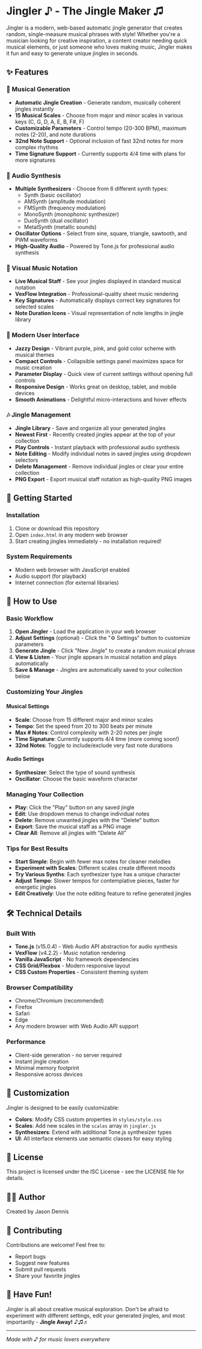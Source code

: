 # Jingler ♪ - The Jingle Maker ♫

Jingler is a modern, web-based automatic jingle generator that creates random, single-measure musical phrases with style! Whether you're a musician looking for creative inspiration, a content creator needing quick musical elements, or just someone who loves making music, Jingler makes it fun and easy to generate unique jingles in seconds.

## ✨ Features

### 🎵 Musical Generation
- **Automatic Jingle Creation** - Generate random, musically coherent jingles instantly
- **15 Musical Scales** - Choose from major and minor scales in various keys (C, G, D, A, E, B, F#, F)
- **Customizable Parameters** - Control tempo (20-300 BPM), maximum notes (2-20), and note durations
- **32nd Note Support** - Optional inclusion of fast 32nd notes for more complex rhythms
- **Time Signature Support** - Currently supports 4/4 time with plans for more signatures

### 🎹 Audio Synthesis
- **Multiple Synthesizers** - Choose from 6 different synth types:
  - Synth (basic oscillator)
  - AMSynth (amplitude modulation)
  - FMSynth (frequency modulation) 
  - MonoSynth (monophonic synthesizer)
  - DuoSynth (dual oscillator)
  - MetalSynth (metallic sounds)
- **Oscillator Options** - Select from sine, square, triangle, sawtooth, and PWM waveforms
- **High-Quality Audio** - Powered by Tone.js for professional audio synthesis

### 🎼 Visual Music Notation
- **Live Musical Staff** - See your jingles displayed in standard musical notation
- **VexFlow Integration** - Professional-quality sheet music rendering
- **Key Signatures** - Automatically displays correct key signatures for selected scales
- **Note Duration Icons** - Visual representation of note lengths in jingle library

### 💫 Modern User Interface
- **Jazzy Design** - Vibrant purple, pink, and gold color scheme with musical themes
- **Compact Controls** - Collapsible settings panel maximizes space for music creation
- **Parameter Display** - Quick view of current settings without opening full controls
- **Responsive Design** - Works great on desktop, tablet, and mobile devices
- **Smooth Animations** - Delightful micro-interactions and hover effects

### 🎶 Jingle Management
- **Jingle Library** - Save and organize all your generated jingles
- **Newest First** - Recently created jingles appear at the top of your collection
- **Play Controls** - Instant playback with professional audio synthesis
- **Note Editing** - Modify individual notes in saved jingles using dropdown selectors
- **Delete Management** - Remove individual jingles or clear your entire collection
- **PNG Export** - Export musical staff notation as high-quality PNG images

## 🚀 Getting Started

### Installation
1. Clone or download this repository
2. Open `index.html` in any modern web browser
3. Start creating jingles immediately - no installation required!

### System Requirements
- Modern web browser with JavaScript enabled
- Audio support (for playback)
- Internet connection (for external libraries)

## 🎯 How to Use

### Basic Workflow
1. **Open Jingler** - Load the application in your web browser
2. **Adjust Settings** (optional) - Click the "⚙️ Settings" button to customize parameters
3. **Generate Jingle** - Click "New Jingle" to create a random musical phrase
4. **View & Listen** - Your jingle appears in musical notation and plays automatically
5. **Save & Manage** - Jingles are automatically saved to your collection below

### Customizing Your Jingles

#### Musical Settings
- **Scale**: Choose from 15 different major and minor scales
- **Tempo**: Set the speed from 20 to 300 beats per minute
- **Max # Notes**: Control complexity with 2-20 notes per jingle
- **Time Signature**: Currently supports 4/4 time (more coming soon!)
- **32nd Notes**: Toggle to include/exclude very fast note durations

#### Audio Settings  
- **Synthesizer**: Select the type of sound synthesis
- **Oscillator**: Choose the basic waveform character

### Managing Your Collection
- **Play**: Click the "Play" button on any saved jingle
- **Edit**: Use dropdown menus to change individual notes
- **Delete**: Remove unwanted jingles with the "Delete" button
- **Export**: Save the musical staff as a PNG image
- **Clear All**: Remove all jingles with "Delete All"

### Tips for Best Results
- **Start Simple**: Begin with fewer max notes for cleaner melodies
- **Experiment with Scales**: Different scales create different moods
- **Try Various Synths**: Each synthesizer type has a unique character
- **Adjust Tempo**: Slower tempos for contemplative pieces, faster for energetic jingles
- **Edit Creatively**: Use the note editing feature to refine generated jingles

## 🛠 Technical Details

### Built With
- **Tone.js** (v15.0.4) - Web Audio API abstraction for audio synthesis
- **VexFlow** (v4.2.2) - Music notation rendering
- **Vanilla JavaScript** - No framework dependencies
- **CSS Grid/Flexbox** - Modern responsive layout
- **CSS Custom Properties** - Consistent theming system

### Browser Compatibility
- Chrome/Chromium (recommended)
- Firefox
- Safari
- Edge
- Any modern browser with Web Audio API support

### Performance
- Client-side generation - no server required
- Instant jingle creation
- Minimal memory footprint
- Responsive across devices

## 🎨 Customization

Jingler is designed to be easily customizable:

- **Colors**: Modify CSS custom properties in `styles/style.css`
- **Scales**: Add new scales in the `scales` array in `jingler.js`
- **Synthesizers**: Extend with additional Tone.js synthesizer types
- **UI**: All interface elements use semantic classes for easy styling

## 📝 License

This project is licensed under the ISC License - see the LICENSE file for details.

## 👨‍💻 Author

Created by Jason Dennis

## 🤝 Contributing

Contributions are welcome! Feel free to:
- Report bugs
- Suggest new features
- Submit pull requests
- Share your favorite jingles

## 🎵 Have Fun!

Jingler is all about creative musical exploration. Don't be afraid to experiment with different settings, edit your generated jingles, and most importantly - **Jingle Away!** ♪♫♬

---

*Made with ♪ for music lovers everywhere*